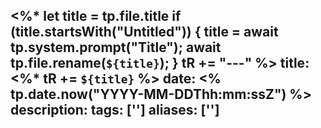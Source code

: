 <%*
  let title = tp.file.title
  if (title.startsWith("Untitled")) {
    title = await tp.system.prompt("Title");
    await tp.file.rename(`${title}`);
  } 
  tR += "---"
%>
title:  <%* tR += `${title}` %>
date: <% tp.date.now("YYYY-MM-DDThh:mm:ssZ") %>
description: 
tags: ['']
aliases: ['']
---